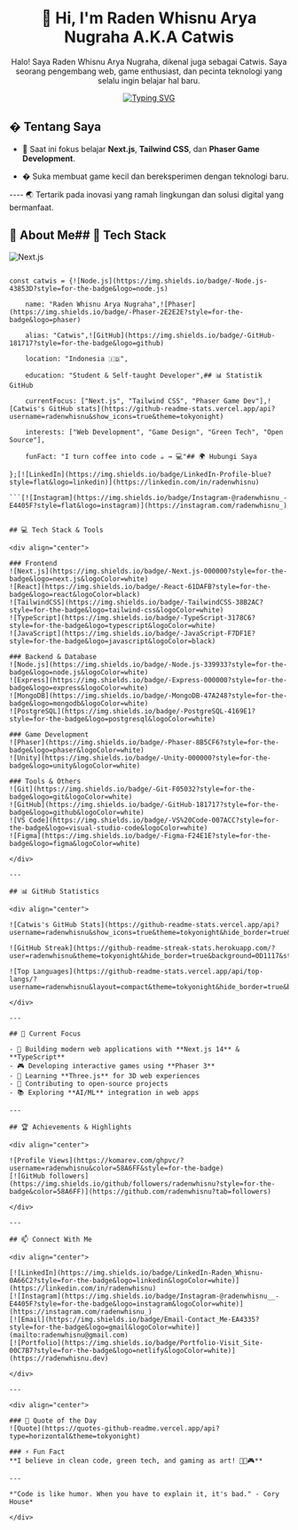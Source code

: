 <div align="center">

# 👋 Hi, I'm Raden Whisnu Arya Nugraha A.K.A Catwis

Halo! Saya Raden Whisnu Arya Nugraha, dikenal juga sebagai Catwis. Saya seorang pengembang web, game enthusiast, dan pecinta teknologi yang selalu ingin belajar hal baru.

[![Typing SVG](https://readme-typing-svg.herokuapp.com?font=Fira+Code&pause=1000&color=2E97F7&center=true&vCenter=true&width=435&lines=Full+Stack+Developer;Game+2D+Development+Enthusiast;Open+Source+Contributor;Always+Learning+New+Things)](https://git.io/typing-svg)
</div>

## � Tentang Saya

- 🌱 Saat ini fokus belajar **Next.js**, **Tailwind CSS**, dan **Phaser Game Development**.

- � Suka membuat game kecil dan bereksperimen dengan teknologi baru.

---- 🌏 Tertarik pada inovasi yang ramah lingkungan dan solusi digital yang bermanfaat.



## 🚀 About Me## 🧰 Tech Stack

![Next.js](https://img.shields.io/badge/-Next.js-black?style=for-the-badge&logo=next.js)

```typescript![TailwindCSS](https://img.shields.io/badge/-TailwindCSS-38B2AC?style=for-the-badge&logo=tailwindcss)

const catwis = {![Node.js](https://img.shields.io/badge/-Node.js-43853D?style=for-the-badge&logo=node.js)

    name: "Raden Whisnu Arya Nugraha",![Phaser](https://img.shields.io/badge/-Phaser-2E2E2E?style=for-the-badge&logo=phaser)

    alias: "Catwis",![GitHub](https://img.shields.io/badge/-GitHub-181717?style=for-the-badge&logo=github)

    location: "Indonesia 🇮🇩",

    education: "Student & Self-taught Developer",## 📊 Statistik GitHub

    currentFocus: ["Next.js", "Tailwind CSS", "Phaser Game Dev"],![Catwis's GitHub stats](https://github-readme-stats.vercel.app/api?username=radenwhisnu&show_icons=true&theme=tokyonight)

    interests: ["Web Development", "Game Design", "Green Tech", "Open Source"],

    funFact: "I turn coffee into code ☕ → 💻"## 🌍 Hubungi Saya

};[![LinkedIn](https://img.shields.io/badge/LinkedIn-Profile-blue?style=flat&logo=linkedin)](https://linkedin.com/in/radenwhisnu)

```[![Instagram](https://img.shields.io/badge/Instagram-@radenwhisnu_-E4405F?style=flat&logo=instagram)](https://instagram.com/radenwhisnu_)


## 💻 Tech Stack & Tools

<div align="center">

### Frontend
![Next.js](https://img.shields.io/badge/-Next.js-000000?style=for-the-badge&logo=next.js&logoColor=white)
![React](https://img.shields.io/badge/-React-61DAFB?style=for-the-badge&logo=react&logoColor=black)
![TailwindCSS](https://img.shields.io/badge/-TailwindCSS-38B2AC?style=for-the-badge&logo=tailwind-css&logoColor=white)
![TypeScript](https://img.shields.io/badge/-TypeScript-3178C6?style=for-the-badge&logo=typescript&logoColor=white)
![JavaScript](https://img.shields.io/badge/-JavaScript-F7DF1E?style=for-the-badge&logo=javascript&logoColor=black)

### Backend & Database
![Node.js](https://img.shields.io/badge/-Node.js-339933?style=for-the-badge&logo=node.js&logoColor=white)
![Express](https://img.shields.io/badge/-Express-000000?style=for-the-badge&logo=express&logoColor=white)
![MongoDB](https://img.shields.io/badge/-MongoDB-47A248?style=for-the-badge&logo=mongodb&logoColor=white)
![PostgreSQL](https://img.shields.io/badge/-PostgreSQL-4169E1?style=for-the-badge&logo=postgresql&logoColor=white)

### Game Development
![Phaser](https://img.shields.io/badge/-Phaser-8B5CF6?style=for-the-badge&logo=phaser&logoColor=white)
![Unity](https://img.shields.io/badge/-Unity-000000?style=for-the-badge&logo=unity&logoColor=white)

### Tools & Others
![Git](https://img.shields.io/badge/-Git-F05032?style=for-the-badge&logo=git&logoColor=white)
![GitHub](https://img.shields.io/badge/-GitHub-181717?style=for-the-badge&logo=github&logoColor=white)
![VS Code](https://img.shields.io/badge/-VS%20Code-007ACC?style=for-the-badge&logo=visual-studio-code&logoColor=white)
![Figma](https://img.shields.io/badge/-Figma-F24E1E?style=for-the-badge&logo=figma&logoColor=white)

</div>

---

## 📊 GitHub Statistics

<div align="center">

![Catwis's GitHub Stats](https://github-readme-stats.vercel.app/api?username=radenwhisnu&show_icons=true&theme=tokyonight&hide_border=true&bg_color=0D1117&title_color=58A6FF&icon_color=1F6FEB&text_color=C9D1D9)

![GitHub Streak](https://github-readme-streak-stats.herokuapp.com/?user=radenwhisnu&theme=tokyonight&hide_border=true&background=0D1117&stroke=58A6FF&ring=58A6FF&fire=FFA657&currStreakLabel=C9D1D9)

![Top Languages](https://github-readme-stats.vercel.app/api/top-langs/?username=radenwhisnu&layout=compact&theme=tokyonight&hide_border=true&bg_color=0D1117&title_color=58A6FF&text_color=C9D1D9)

</div>

---

## 🎯 Current Focus

- 🔭 Building modern web applications with **Next.js 14** & **TypeScript**
- 🎮 Developing interactive games using **Phaser 3**
- 🌱 Learning **Three.js** for 3D web experiences
- 🤝 Contributing to open-source projects
- 📚 Exploring **AI/ML** integration in web apps

---

## 🏆 Achievements & Highlights

<div align="center">

![Profile Views](https://komarev.com/ghpvc/?username=radenwhisnu&color=58A6FF&style=for-the-badge)
[![GitHub followers](https://img.shields.io/github/followers/radenwhisnu?style=for-the-badge&color=58A6FF)](https://github.com/radenwhisnu?tab=followers)

</div>

---

## 📫 Connect With Me

<div align="center">

[![LinkedIn](https://img.shields.io/badge/LinkedIn-Raden_Whisnu-0A66C2?style=for-the-badge&logo=linkedin&logoColor=white)](https://linkedin.com/in/radenwhisnu)
[![Instagram](https://img.shields.io/badge/Instagram-@radenwhisnu__-E4405F?style=for-the-badge&logo=instagram&logoColor=white)](https://instagram.com/radenwhisnu_)
[![Email](https://img.shields.io/badge/Email-Contact_Me-EA4335?style=for-the-badge&logo=gmail&logoColor=white)](mailto:radenwhisnu@gmail.com)
[![Portfolio](https://img.shields.io/badge/Portfolio-Visit_Site-00C7B7?style=for-the-badge&logo=netlify&logoColor=white)](https://radenwhisnu.dev)

</div>

---

<div align="center">

### 💭 Quote of the Day
![Quote](https://quotes-github-readme.vercel.app/api?type=horizontal&theme=tokyonight)

### ⚡ Fun Fact
**I believe in clean code, green tech, and gaming as art! 🎨🌿🎮**

---

*"Code is like humor. When you have to explain it, it's bad." - Cory House*

</div>
